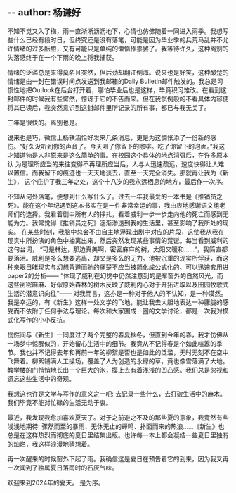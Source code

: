 --
author: 杨谦好
---
不知不觉又入了梅，雨一直淅淅沥沥地下，心情也仿佛随着一同进入雨季。我想写些什么已经有段时日，但终究还是没有落笔，可能是因为毕业季的兵荒马乱并不允许情绪的过多酝酿，又有可能只是单纯的懒惰作祟罢了。我等待许久，这种离别的失落感终于在一个下雨的晚上将我捕获。

情绪的泛滥总是来得莫名且突然，但后劲却翻江倒海。说来也是好笑，这种酸楚的情绪是由一封在错误时间点发送到我邮箱的Daily Bulletin邮件触发的。我总是习惯性地把Outlook在后台打开着，哪怕毕业后也是这样，毕竟积习难改。在看到这封邮件的时候我有些愕然，惊讶于它的不告而来。但在我惯例般的不看具体内容便将其已读后，我突然意识到这封邮件里所记录的所有事，都已与我无关了。 

三年是很快的。离别也是。

说来也是巧，微信上杨轶涵恰好发来几条消息，更是为这惆怅添了一份新的感伤。“好久没听到你的声音了。今天喝了你留下的咖啡。吃了你留下的泡面。”我这才知道物是人非原来是这么简单的事。在校园这个具体的地点消弭后，在许多原本认 为是理所应当的来往变得不再理所应当后，人与人迅速疏远，速度快得让人难以置信。而我留下的痕迹也一天天地淡去，直至一天完全消失。那就再让我为《新生》， 这个庇护了我三年之处，这个十八岁的我永远栖息的地方，最后作一次序。 

不知从何处落笔，便想到什么写什么了。过去一年我最爱的一本书是《推销员之死》。能在这个年纪遇到这本书实在是一件非常幸运的事，我由衷地感谢语文组老师们的选择。我看着剧中所有人的挣扎，看着威利一步一步走向他的死亡而感到无能为力。我常觉得《推销员之死》逐渐渗透到我的生活里，甚至影响了我所处的现实。 在某些时刻，我脑中总会不由自主地浮现出剧中对应的片段，这使我从我在现实中所扮演的角色中抽离出来，然后突然发现某些事情的荒诞。每当看到威利的这句台词， “可是林达，那边真美啊，密密麻麻的树，太阳又暖和......”，我简直都要落泪。威利是多么想要逃离，却又是多么的无力。他被沉重的现实所俘获，而这种亲眼目睹现实与幻想背道而驰的痛楚不应当被简化成公式化的、可以迅速套用进paper2的分析—— “体现了威利在幻觉中仍然注意到的是车窗外的自然风光，而这些密密麻麻、好似原始森林的树木反映了威利内心对于开拓进取以及田园牧歌式生活的潜意识向往”—— 对我而言，这亦是一种对于他人的不认知，是一种漠然。我是幸运的，有《新生》这样一处文学的飞地，能让我去大胆地表达一种朦胧的感受而不依附于任何手法与理论。每次和大家围成一圈的文学讨论，都是一次我对模式化写作的小小反抗。 

恍然间与《新生》一同度过了两个完整的春夏秋冬，但直到今年的春，我才仿佛从一场梦中惊醒似的，开始留心生活中的细节。我竟从不记得春是个如此喧嚣的季节。我也并不记得去年和再前一年的柳絮是否也是如此的泛滥，无时无刻不在空中飞舞着。柳絮铺满人工操场，覆盖了人为创造的永绿的草，竟也像雪落满了大地。教学楼的门悄悄地长出一个巨大的泡，摸上去有着浅浅的凹凸感。我们总是忽视和遗忘这些生活中的奇观。 

我想这也许是文学与写作的意义之一吧: 去记录一些什么，去打破生活中的麻木。我们毕竟不能对忙碌的生活无动于衷。 

最近，我发现我愈加喜欢夏天了。对于之前避之不及的那些夏的意象，我竟然有些浅浅地期待: 骤然而至的暴雨、无休无止的蝉鸣、扑面而来的热浪......《新生》也总是在这样热烈而彻底的夏日里结集出版。也许每一本上都会凝结一些夏日里独有的灿烂，我这样浪漫地猜想着。 

再一次醒来的时候窗外下起了雨。我确信这是夏日在预告着它的到来，因为我又再一次闻到了独属夏日落雨时的石灰气味。 

欢迎来到2024年的夏天。 是为序。 
